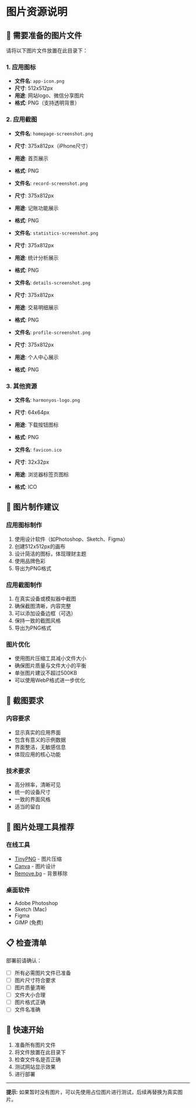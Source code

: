# 图片资源说明

## 📸 需要准备的图片文件

请将以下图片文件放置在此目录下：

### 1. 应用图标
- **文件名**: `app-icon.png`
- **尺寸**: 512x512px
- **用途**: 网站logo、微信分享图片
- **格式**: PNG（支持透明背景）

### 2. 应用截图
- **文件名**: `homepage-screenshot.png`
- **尺寸**: 375x812px（iPhone尺寸）
- **用途**: 首页展示
- **格式**: PNG

- **文件名**: `record-screenshot.png`
- **尺寸**: 375x812px
- **用途**: 记账功能展示
- **格式**: PNG

- **文件名**: `statistics-screenshot.png`
- **尺寸**: 375x812px
- **用途**: 统计分析展示
- **格式**: PNG

- **文件名**: `details-screenshot.png`
- **尺寸**: 375x812px
- **用途**: 交易明细展示
- **格式**: PNG

- **文件名**: `profile-screenshot.png`
- **尺寸**: 375x812px
- **用途**: 个人中心展示
- **格式**: PNG

### 3. 其他资源
- **文件名**: `harmonyos-logo.png`
- **尺寸**: 64x64px
- **用途**: 下载按钮图标
- **格式**: PNG

- **文件名**: `favicon.ico`
- **尺寸**: 32x32px
- **用途**: 浏览器标签页图标
- **格式**: ICO

## 🎨 图片制作建议

### 应用图标制作
1. 使用设计软件（如Photoshop、Sketch、Figma）
2. 创建512x512px的画布
3. 设计简洁的图标，体现理财主题
4. 使用品牌色彩
5. 导出为PNG格式

### 应用截图制作
1. 在真实设备或模拟器中截图
2. 确保截图清晰，内容完整
3. 可以添加设备边框（可选）
4. 保持一致的截图风格
5. 导出为PNG格式

### 图片优化
- 使用图片压缩工具减小文件大小
- 确保图片质量与文件大小的平衡
- 单张图片建议不超过500KB
- 可以使用WebP格式进一步优化

## 📱 截图要求

### 内容要求
- 显示真实的应用界面
- 包含有意义的示例数据
- 界面整洁，无敏感信息
- 体现应用的核心功能

### 技术要求
- 高分辨率，清晰可见
- 统一的设备尺寸
- 一致的界面风格
- 适当的留白

## 🔧 图片处理工具推荐

### 在线工具
- [TinyPNG](https://tinypng.com/) - 图片压缩
- [Canva](https://www.canva.com/) - 图片设计
- [Remove.bg](https://www.remove.bg/) - 背景移除

### 桌面软件
- Adobe Photoshop
- Sketch (Mac)
- Figma
- GIMP (免费)

## 📋 检查清单

部署前请确认：
- [ ] 所有必需图片文件已准备
- [ ] 图片尺寸符合要求
- [ ] 图片质量清晰
- [ ] 文件大小合理
- [ ] 图片格式正确
- [ ] 文件名准确

## 🚀 快速开始

1. 准备所有图片文件
2. 将文件放置在此目录下
3. 检查文件名是否正确
4. 测试网站显示效果
5. 进行部署

---

**提示**: 如果暂时没有图片，可以先使用占位图片进行测试，后续再替换为真实图片。
